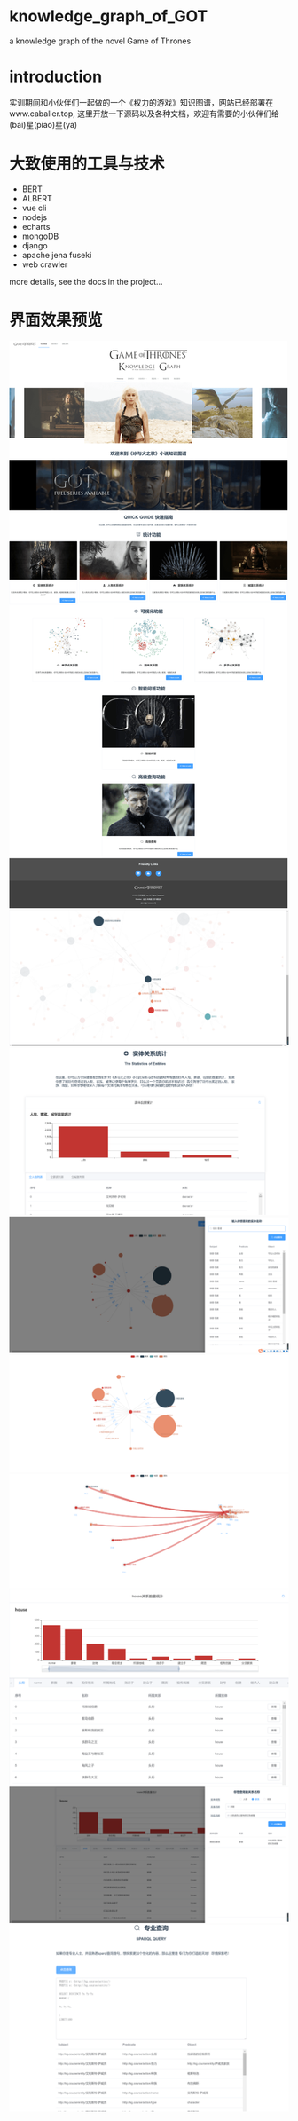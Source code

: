 # knowledge_graph_of_GOT
a knowledge graph of the novel Game of Thrones

# introduction
实训期间和小伙伴们一起做的一个《权力的游戏》知识图谱，网站已经部署在www.caballer.top, 这里开放一下源码以及各种文档，欢迎有需要的小伙伴们给(bai)星(piao)星(ya)

# 大致使用的工具与技术
- BERT
- ALBERT
- vue cli
- nodejs
- echarts
- mongoDB
- django
- apache jena fuseki
- web crawler

more details, see the docs in the project...

# 界面效果预览
![avatar](https://github.com/mudimingquedeyinmoujia/knowledge_graph_of_GOT/blob/main/demo_images/index.png)
![avatar](https://github.com/mudimingquedeyinmoujia/knowledge_graph_of_GOT/blob/main/demo_images/graph.png)
![avatar](https://github.com/mudimingquedeyinmoujia/knowledge_graph_of_GOT/blob/main/demo_images/real.png)
![avatar](https://github.com/mudimingquedeyinmoujia/knowledge_graph_of_GOT/blob/main/demo_images/graph_search.png)
![avatar](https://github.com/mudimingquedeyinmoujia/knowledge_graph_of_GOT/blob/main/demo_images/graph2.png)
![avatar](https://github.com/mudimingquedeyinmoujia/knowledge_graph_of_GOT/blob/main/demo_images/graph3.png)
![avatar](https://github.com/mudimingquedeyinmoujia/knowledge_graph_of_GOT/blob/main/demo_images/real2.png)
![avatar](https://github.com/mudimingquedeyinmoujia/knowledge_graph_of_GOT/blob/main/demo_images/search.png)
![avatar](https://github.com/mudimingquedeyinmoujia/knowledge_graph_of_GOT/blob/main/demo_images/sparql.png)